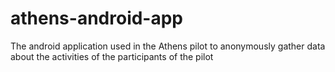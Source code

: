 # athens-android-app
The android application used in the Athens pilot to anonymously gather data about the activities of the participants of the pilot
